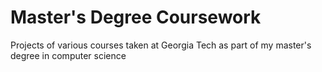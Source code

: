 # Master's Degree Coursework
Projects of various courses taken at Georgia Tech as part of my master's degree in computer science

